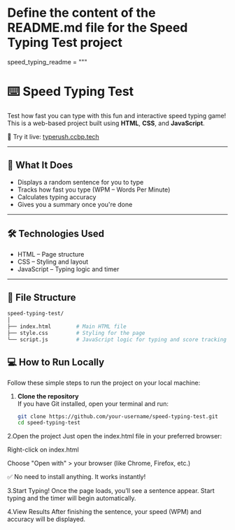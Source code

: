 # Define the content of the README.md file for the Speed Typing Test project
speed_typing_readme = """
# ⌨️ Speed Typing Test

Test how fast you can type with this fun and interactive speed typing game!  
This is a web-based project built using **HTML**, **CSS**, and **JavaScript**.

🎯 Try it live: [typerush.ccbp.tech](https://typerush.ccbp.tech)

---

## 🚀 What It Does

- Displays a random sentence for you to type
- Tracks how fast you type (WPM – Words Per Minute)
- Calculates typing accuracy
- Gives you a summary once you're done

---

## 🛠️ Technologies Used

- HTML – Page structure  
- CSS – Styling and layout  
- JavaScript – Typing logic and timer

---

## 📁 File Structure

```bash
speed-typing-test/
│
├── index.html        # Main HTML file
├── style.css         # Styling for the page
└── script.js         # JavaScript logic for typing and score tracking
```
## 💻 How to Run Locally

Follow these simple steps to run the project on your local machine:

1. **Clone the repository**  
   If you have Git installed, open your terminal and run:
   ```bash
   git clone https://github.com/your-username/speed-typing-test.git
   cd speed-typing-test
2.Open the project
Just open the index.html file in your preferred browser:

Right-click on index.html

Choose "Open with" > your browser (like Chrome, Firefox, etc.)

✅ No need to install anything. It works instantly!

3.Start Typing!
Once the page loads, you’ll see a sentence appear. Start typing and the timer will begin automatically.

4.View Results
After finishing the sentence, your speed (WPM) and accuracy will be displayed.




